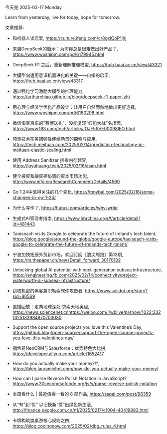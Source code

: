 今天是 2025-02-17 Monday

Learn from yesterday, live for today, hope for tomorrow.

文章推荐:
- 和机器人谈恋爱, https://culture.ifeng.com/c/8gxlQoP1jhj
- 来自DeepSeek的启示：为何你总是很难做出好产品？, https://www.woshipm.com/pd/6179945.html
- DeepSeek R1 之后，重新理解推理模型, https://hub.baai.ac.cn/view/43321
- 大模型向通用意识机器进化的关键——自指的启示, https://hub.baai.ac.cn/view/43317
- 通过强化学习激励大模型的推理能力, https://arthurchiao.github.io/blog/deepseek-r1-paper-zh/
- 用心理与经济学优化产品设计：让用户自然而然地做出更好选择, https://www.woshipm.com/pd/6180208.html
- 微信淘宝京东的“赛博送礼”，没能复现“红包大战”名场面, https://www.163.com/tech/article/JOJF5RVE00098IEO.html
- 预测技术在美团弹性伸缩场景的探索与应用, https://tech.meituan.com/2025/02/14/prediction-technology-in-meituan-elastic-scaling.html

- 使用 Address Sanitizer 排查内存越界, https://luyuhuang.tech/2025/02/16/asan.html
- 健全投资和融资相协调的资本市场功能, http://www.nifd.cn/ResearchComment/Details/4560
- Go 1.24中值得关注的几个变化, https://tonybai.com/2025/02/16/some-changes-in-go-1-24/
- 为什么写作？, https://hutusi.com/articles/why-write
- 生成式AI管理者指南, https://www.hbrchina.org/#/article/detail?id=481443
- Taoiseach visits Google to celebrate the future of Ireland’s tech talent, https://blog.google/around-the-globe/google-europe/taoiseach-visits-google-to-celebrate-the-future-of-irelands-tech-talent/
- 宁波加快拓展外贸新市场，欢迎订阅《浪尖周报》第12期, https://m.thepaper.cn/newsDetail_forward_30170182
- Unlocking global AI potential with next-generation subsea infrastructure, https://engineering.fb.com/2025/02/14/connectivity/project-waterworth-ai-subsea-infrastructure/
- 窃取机密的黑客兼职勒索软件攻击者, https://www.solidot.org/story?sid=80569
- 直播回放｜走向地球深处 求索天地奥秘, https://news.sciencenet.cnhttps://weibo.com/l/wblive/p/show/1022:2321325133984970703030
- Support the open source projects you love this Valentine’s Day, https://github.blog/open-source/support-the-open-source-projects-you-love-this-valentines-day/
- 销售易NeoCRM与Salesforce：优势特色大比拼, https://developer.aliyun.com/article/1652417
- How do you actually make your money?!?, https://blog.lauramichet.com/how-do-you-actually-make-your-money/
- How can I parse Reverse Polish Notation in JavaScript?, https://www.30secondsofcode.org/js/s/parse-reverse-polish-notation
- 本周看什么 | 最近值得一看的 8 部作品, https://sspai.com/post/96359
- 从“有”到“优” 以旧换新“换”出绿色新生活, http://finance.people.com.cn/n1/2025/0217/c1004-40419883.html
- 卡牌构筑类桌游核心规则之四, https://blog.codingnow.com/2025/02/dbg_rules_4.html
